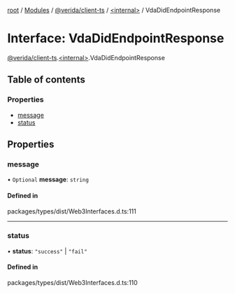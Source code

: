 [root](../README.md) / [Modules](../modules.md) / [@verida/client-ts](../modules/verida_client_ts.md) / [<internal\>](../modules/verida_client_ts._internal_.md) / VdaDidEndpointResponse

# Interface: VdaDidEndpointResponse

[@verida/client-ts](../modules/verida_client_ts.md).[<internal\>](../modules/verida_client_ts._internal_.md).VdaDidEndpointResponse

## Table of contents

### Properties

- [message](verida_client_ts._internal_.VdaDidEndpointResponse.md#message)
- [status](verida_client_ts._internal_.VdaDidEndpointResponse.md#status)

## Properties

### message

• `Optional` **message**: `string`

#### Defined in

packages/types/dist/Web3Interfaces.d.ts:111

___

### status

• **status**: ``"success"`` \| ``"fail"``

#### Defined in

packages/types/dist/Web3Interfaces.d.ts:110
